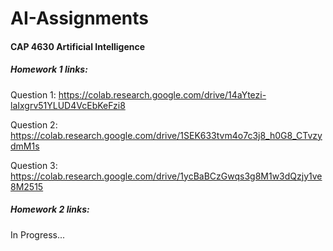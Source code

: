 # AI-Assignments
#### CAP 4630 Artificial Intelligence  

##### Homework 1 links:

Question 1:
https://colab.research.google.com/drive/14aYtezi-laIxgrv51YLUD4VcEbKeFzi8

Question 2:
https://colab.research.google.com/drive/1SEK633tvm4o7c3j8_h0G8_CTvzydmM1s

Question 3:
https://colab.research.google.com/drive/1ycBaBCzGwqs3g8M1w3dQzjy1ve8M2515

##### Homework 2 links:

In Progress...
